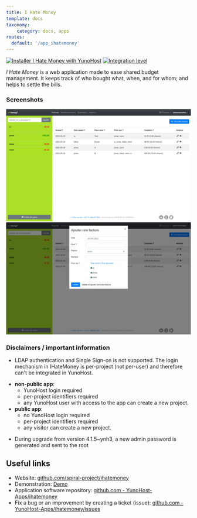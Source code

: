 ```yaml
---
title: I Hate Money
template: docs
taxonomy:
    category: docs, apps
routes:
  default: '/app_ihatemoney'
---
```


[![Installer I Hate Money with YunoHost](https://install-app.yunohost.org/install-with-yunohost.svg)](https://install-app.yunohost.org/?app=ihatemoney) [![Integration level](https://dash.yunohost.org/integration/ihatemoney.svg)](https://dash.yunohost.org/appci/app/ihatemoney)

*I Hate Money* is a web application made to ease shared budget management. It keeps track of who bought what, when, and for whom; and helps to settle the bills.

### Screenshots

![Screenshots I Hate Money](https://github.com/YunoHost-Apps/ihatemoney_ynh/blob/master/doc/screenshots/screenshot_1_global.webp)
![Screenshots I Hate Money](https://github.com/YunoHost-Apps/ihatemoney_ynh/raw/master/doc/screenshots/screenshot_2_new_operation.webp)

### Disclaimers / important information

* LDAP authentication and Single Sign-on is not supported. The login mechanism in IHateMoney is per-project (not per-user) and therefore can't be integrated in YunoHost.

- **non-public app**:
  - YunoHost login required
  - per-project identifiers required
  - any YunoHost user with access to the app can create a new project.
- **public app**:
  - no YunoHost login required
  - per-project identifiers required
  - any visitor can create a new project.

* During upgrade from version 4.1.5~ynh3, a new admin password is generated and sent to the root

## Useful links

+ Website: [github.com/spiral-project/ihatemoney](https://github.com/spiral-project/ihatemoney)
+ Demonstration: [Demo](https://ihatemoney.org/authenticate?project_id=demo)
+ Application software repository: [github.com - YunoHost-Apps/ihatemoney](https://github.com/YunoHost-Apps/ihatemoney_ynh)
+ Fix a bug or an improvement by creating a ticket (issue): [github.com - YunoHost-Apps/ihatemoney/issues](https://github.com/YunoHost-Apps/ihatemoney_ynh/issues)
